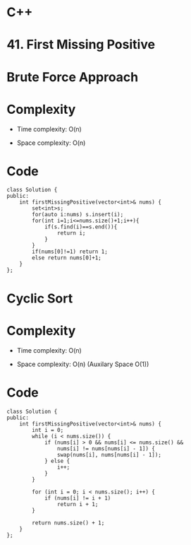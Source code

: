 # C++
<!-- Describe your first thoughts on how to solve this problem. -->
# 41. First Missing Positive
# Brute Force Approach
# Complexity
- Time complexity: O(n)
<!-- Add your time complexity here, e.g. $$O(n)$$ -->

- Space complexity: O(n)
<!-- Add your space complexity here, e.g. $$O(n)$$ -->

# Code
```
class Solution {
public:
    int firstMissingPositive(vector<int>& nums) {
        set<int>s; 
        for(auto i:nums) s.insert(i);
        for(int i=1;i<=nums.size()+1;i++){
            if(s.find(i)==s.end()){
                return i;
            }
        }
        if(nums[0]!=1) return 1;
        else return nums[0]+1;
    }
};
```
# Cyclic Sort
<!-- Describe your approach to solving the problem. -->

# Complexity
- Time complexity: O(n)
<!-- Add your time complexity here, e.g. $$O(n)$$ -->

- Space complexity: O(n) (Auxilary Space O(1))
<!-- Add your space complexity here, e.g. $$O(n)$$ -->

# Code
```
class Solution {
public:
    int firstMissingPositive(vector<int>& nums) {
        int i = 0;
        while (i < nums.size()) {
            if (nums[i] > 0 && nums[i] <= nums.size() &&
                nums[i] != nums[nums[i] - 1]) {
                swap(nums[i], nums[nums[i] - 1]);
            } else {
                i++;
            }
        }

        for (int i = 0; i < nums.size(); i++) {
            if (nums[i] != i + 1)
                return i + 1;
        }

        return nums.size() + 1;
    }
};
```
